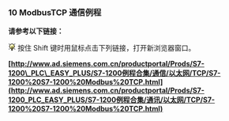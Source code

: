 ### 10 ModbusTCP 通信例程

**请参考以下链接：**

![](images/3.gif) 按住 Shift 键时用鼠标点击下列链接，打开新浏览器窗口。

**[http://www.ad.siemens.com.cn/productportal/Prods/S7-1200\_PLC\_EASY_PLUS/S7-1200例程合集/通信/以太网/TCP/S7-1200%20S7-1200%20Modbus%20TCP.html](http://www.ad.siemens.com.cn/productportal/Prods/S7-1200_PLC_EASY_PLUS/S7-1200例程合集/通讯/以太网/TCP/S7-1200%20S7-1200%20Modbus%20TCP.html)**